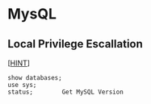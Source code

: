 # MysQL

## Local Privilege Escallation
[[HINT](https://medium.com/@vivek-kumar/offensive-security-proving-grounds-walk-through-banzai-a07932f899cf)]

```
show databases;
use sys;
status;        Get MySQL Version
```
